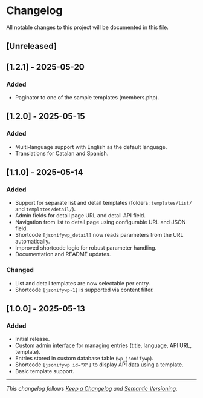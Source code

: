 # Changelog

All notable changes to this project will be documented in this file.

## [Unreleased]

## [1.2.1] - 2025-05-20
### Added
- Paginator to one of the sample templates (members.php).

## [1.2.0] - 2025-05-15
### Added
- Multi-language support with English as the default language.
- Translations for Catalan and Spanish.

## [1.1.0] - 2025-05-14
### Added
- Support for separate list and detail templates (folders: `templates/list/` and `templates/detail/`).
- Admin fields for detail page URL and detail API field.
- Navigation from list to detail page using configurable URL and JSON field.
- Shortcode `[jsonifywp_detail]` now reads parameters from the URL automatically.
- Improved shortcode logic for robust parameter handling.
- Documentation and README updates.

### Changed
- List and detail templates are now selectable per entry.
- Shortcode `[jsonifywp-1]` is supported via content filter.

## [1.0.0] - 2025-05-13
### Added
- Initial release.
- Custom admin interface for managing entries (title, language, API URL, template).
- Entries stored in custom database table (`wp_jsonifywp`).
- Shortcode `[jsonifywp id="X"]` to display API data using a template.
- Basic template support.

---

*This changelog follows [Keep a Changelog](https://keepachangelog.com/en/1.0.0/) and [Semantic Versioning](https://semver.org/spec/v2.0.0.html).*
